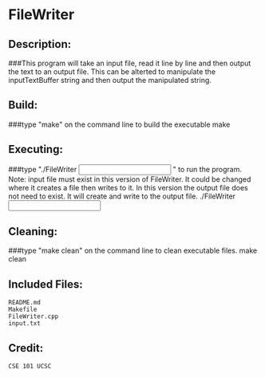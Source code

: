 # FileWriter

## Description: 
###This program will take an input file, read it line by line and then output the text to an output file. This can be alterted to manipulate the inputTextBuffer string and then output the manipulated string.

## Build: 
###type "make" on the command line to build the executable
		make

## Executing: 
###type "./FileWriter <input file> <output file>" to run the program. Note: input file must exist in this version of FileWriter. It could be changed where it creates a file then writes to it. In this version the output file does not need  to exist. It will create and write to the output file.
		./FileWriter <input file> <output file>

## Cleaning: 
###type "make clean" on the command line to clean executable files.
		make clean

## Included Files:
	README.md
	Makefile
	FileWriter.cpp
	input.txt

## Credit:
	CSE 101 UCSC
